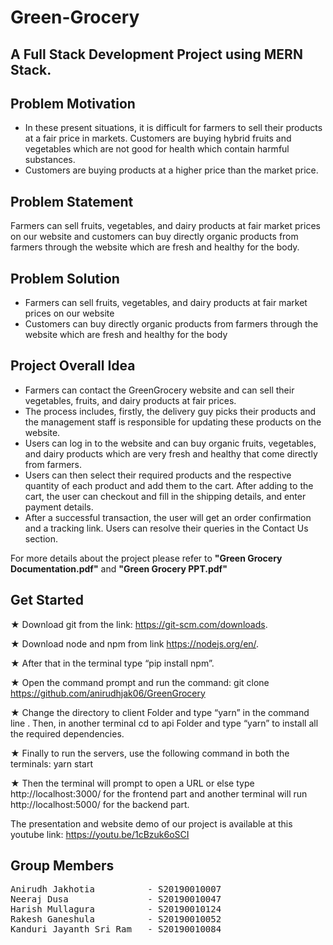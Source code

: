 # Green-Grocery
## A Full Stack Development Project using MERN Stack.

## Problem Motivation
- In these present situations, it is difficult for farmers to sell their products at a fair price in markets. Customers are buying hybrid fruits and vegetables which are not good for health which contain harmful substances.
- Customers are buying products at a higher price than the market price.

## Problem Statement
Farmers can sell fruits, vegetables, and dairy products at fair market prices on our website and customers can buy directly organic products from farmers through the website which are fresh and healthy for the body.
 
## Problem Solution
- Farmers can sell fruits, vegetables, and dairy products at fair market prices on our website
- Customers can buy directly organic products from farmers through the website which are fresh and healthy for the body

## Project Overall Idea
- Farmers can contact the GreenGrocery website and can sell their vegetables, fruits, and dairy products at fair prices.
- The process includes, firstly, the delivery guy picks their products and the management staff is responsible for
updating these products on the website.
- Users can log in to the website and can buy organic fruits, vegetables, and dairy products which are very fresh and healthy that come directly from farmers.
- Users can then select their required products and the respective quantity of each product and add them to the cart. After adding to the cart, the user can checkout and fill in the shipping details, and enter payment details.
- After a successful transaction, the user will get an order confirmation and a tracking link. Users can resolve their queries in the Contact Us section.

For more details about the project please refer to **"Green Grocery Documentation.pdf"** and **"Green Grocery PPT.pdf"**

## Get Started
★ Download git from the link:
https://git-scm.com/downloads.

★ Download node and npm from link
https://nodejs.org/en/.

★ After that in the terminal type “pip install npm”.

★ Open the command prompt and run the command: 
git clone https://github.com/anirudhjak06/GreenGrocery

★ Change the directory to client Folder and type “yarn” in the command line .
Then, in another terminal cd to api Folder and type “yarn” to install all the required dependencies.

★ Finally to run the servers, use the following command
in both the terminals: yarn start

★ Then the terminal will prompt to open a URL or else
type http://localhost:3000/ for the frontend part and 
another terminal will run http://localhost:5000/ for the backend part.

The presentation and website demo of our project is available at this youtube link: https://youtu.be/1cBzuk6oSCI

## Group Members

<pre>
Anirudh Jakhotia          - S20190010007
Neeraj Dusa               - S20190010047
Harish Mullagura          - S20190010124
Rakesh Ganeshula          - S20190010052
Kanduri Jayanth Sri Ram   - S20190010084
</pre>

